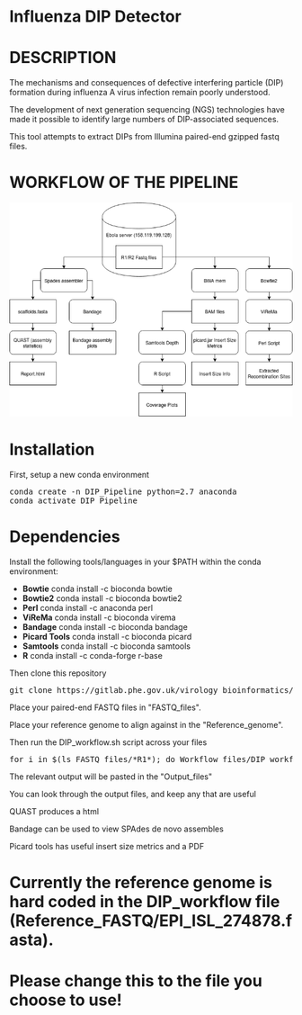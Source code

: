 # Influenza DIP Detector

# DESCRIPTION

The mechanisms and consequences of defective interfering particle (DIP) formation during influenza A virus infection remain poorly understood.

The development of next generation sequencing (NGS) technologies have made it possible to identify large numbers of DIP-associated sequences.

This tool attempts to extract DIPs from Illumina paired-end gzipped fastq files.

# WORKFLOW OF THE PIPELINE

![Alt text](Workflow_files/DIP_Workflow.png?raw=true "Workflow")

# Installation

First, setup a new conda environment

<pre>
conda create -n DIP_Pipeline python=2.7 anaconda
conda activate DIP_Pipeline
</pre>

# Dependencies 

Install the following tools/languages in your $PATH within the conda environment:

- <b>Bowtie</b>      conda install -c bioconda bowtie
- <b>Bowtie2</b>     conda install -c bioconda bowtie2
- <b>Perl</b>        conda install -c anaconda perl
- <b>ViReMa</b>      conda install -c bioconda virema
- <b>Bandage</b>     conda install -c bioconda bandage
- <b>Picard Tools</b>     conda install -c bioconda picard
- <b>Samtools</b>     conda install -c bioconda samtools
- <b>R</b>     conda install -c conda-forge r-base

Then clone this repository

<pre>
git clone https://gitlab.phe.gov.uk/virology_bioinformatics/viruses/influenza/elective_project_DIP_InfluenzaA_H3N2
</pre>

Place your paired-end FASTQ files in "FASTQ_files".

Place your reference genome to align against in the "Reference_genome".

Then run the DIP_workflow.sh script across your files

<pre>
for i in $(ls FASTQ_files/*R1*); do Workflow_files/DIP_workflow.sh $i; done
</pre>

The relevant output will be pasted in the "Output_files"

You can look through the output files, and keep any that are useful

QUAST produces a html

Bandage can be used to view SPAdes de novo assembles

Picard tools has useful insert size metrics and a PDF

# Currently the reference genome is hard coded in the DIP_workflow file (Reference_FASTQ/EPI_ISL_274878.fasta). 
# Please change this to the file you choose to use! 


